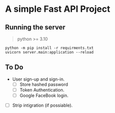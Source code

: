 # A simple Fast API Project

## Running the server

> python >= 3.10

```shell
python -m pip install -r requirments.txt
uvicorn server.main:application --reload
```

## To Do

- User sign-up and sign-in.
  - [ ] Store hashed password
  - [ ] Token Authentication.
  - [ ] Google FaceBook login.
- [ ] Strip intigration (if possiable).
